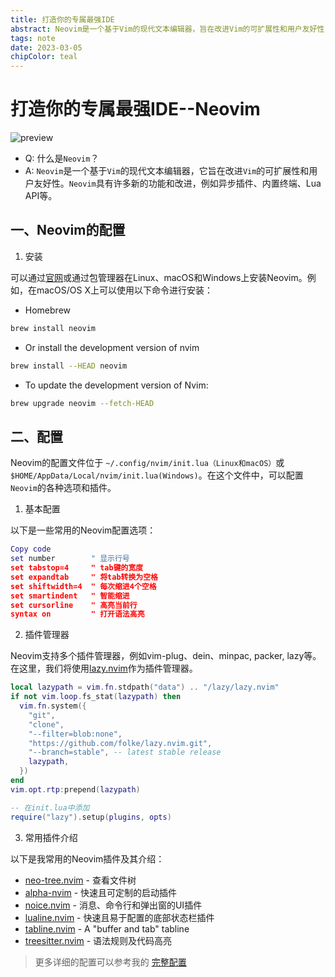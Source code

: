 ```yaml
---
title: 打造你的专属最强IDE
abstract: Neovim是一个基于Vim的现代文本编辑器，旨在改进Vim的可扩展性和用户友好性, 具有许多新的功能和改进，例如异步插件、内置终端、Lua API等。
tags: note
date: 2023-03-05
chipColor: teal
---
```


# 打造你的专属最强IDE--Neovim

![preview](https://user-images.githubusercontent.com/23629097/217407314-6c672021-c42f-46af-9e2e-62afaea1858d.png)

- Q: 什么是`Neovim`？
- A: `Neovim`是一个基于`Vim`的现代文本编辑器，它旨在改进`Vim`的可扩展性和用户友好性。`Neovim`具有许多新的功能和改进，例如异步插件、内置终端、Lua API等。

## 一、Neovim的配置

1. 安装

可以通过[官网](https://github.com/neovim/neovim/wiki/Installing-Neovim)或通过包管理器在Linux、macOS和Windows上安装Neovim。例如，在macOS/OS X上可以使用以下命令进行安装：

- Homebrew

```bash
brew install neovim
```

- Or install the development version of nvim

```bash
brew install --HEAD neovim
```

- To update the development version of Nvim:

```bash
brew upgrade neovim --fetch-HEAD
```

## 二、配置

Neovim的配置文件位于 `~/.config/nvim/init.lua（Linux和macOS）`或`$HOME/AppData/Local/nvim/init.lua(Windows)`。在这个文件中，可以配置`Neovim`的各种选项和插件。

1. 基本配置

以下是一些常用的Neovim配置选项：

```lua
Copy code
set number        " 显示行号
set tabstop=4     " tab键的宽度
set expandtab     " 将tab转换为空格
set shiftwidth=4  " 每次缩进4个空格
set smartindent   " 智能缩进
set cursorline    " 高亮当前行
syntax on         " 打开语法高亮
```

2. 插件管理器

Neovim支持多个插件管理器，例如vim-plug、dein、minpac, packer, lazy等。在这里，我们将使用[lazy.nvim](https://github.com/folke/lazy.nvim)作为插件管理器。

```lua
local lazypath = vim.fn.stdpath("data") .. "/lazy/lazy.nvim"
if not vim.loop.fs_stat(lazypath) then
  vim.fn.system({
    "git",
    "clone",
    "--filter=blob:none",
    "https://github.com/folke/lazy.nvim.git",
    "--branch=stable", -- latest stable release
    lazypath,
  })
end
vim.opt.rtp:prepend(lazypath)

-- 在init.lua中添加
require("lazy").setup(plugins, opts)
```

3. 常用插件介绍

以下是我常用的Neovim插件及其介绍：

- [neo-tree.nvim](https://github.com/nvim-neo-tree/neo-tree.nvim) - 查看文件树
- [alpha-nvim](https://github.com/goolord/alpha-nvim) - 快速且可定制的启动插件
- [noice.nvim](https://github.com/folke/noice.nvim) - 消息、命令行和弹出窗的UI插件
- [lualine.nvim](https://github.com/nvim-lualine/lualine.nvim) - 快速且易于配置的底部状态栏插件
- [tabline.nvim](https://github.com/kdheepak/tabline.nvim) - A "buffer and tab" tabline
- [treesitter.nvim](https://github.com/nvim-treesitter/nvim-treesitter) - 语法规则及代码高亮

> 更多详细的配置可以参考我的 [完整配置](https://github.com/guxuerui/nvim-config)
